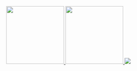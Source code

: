 <div>
  <a href="https://https://github.com/CarlosEdu1">
  <img height="155em" src="https://github-readme-stats.vercel.app/api?username=CarlosEdu1&show_icons=true&theme=aura&include_all_commits=false&hide=issues"/>
  <img height="155em" src="https://github-readme-stats.vercel.app/api/top-langs/?username=CarlosEdu1&layout=compact&langs_count=7&theme=aura"/>
  <img src="https://devicons.dev.br/icons?icon=Github,Java,VSCode,Git,HTML,CSS&size=60&theme=dark&perline=14">
</div>
